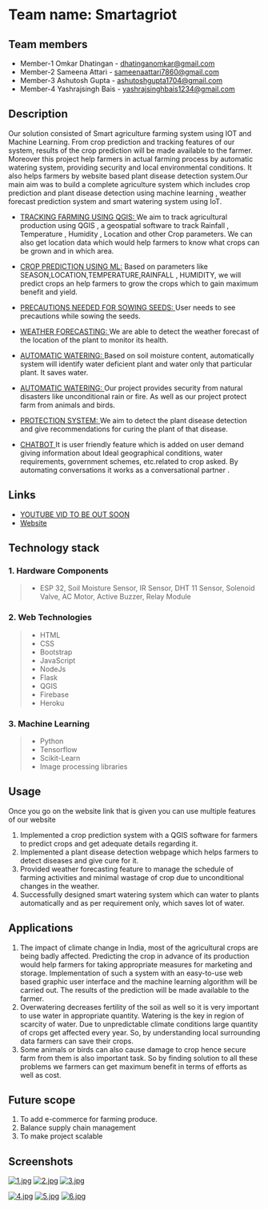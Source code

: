 
# Team name: Smartagriot

## Team members
* Member-1 Omkar Dhatingan - dhatinganomkar@gmail.com
* Member-2 Sameena Attari - sameenaattari7860@gmail.com
* Member-3 Ashutosh Gupta - ashutoshgupta1704@gmail.com
* Member-4 Yashrajsingh Bais - yashrajsinghbais1234@gmail.com

## Description
Our solution consisted of Smart agriculture farming system using IOT and Machine Learning. From crop prediction and tracking features of our system, results of the crop prediction will be made available to the farmer. Moreover this project help farmers in actual farming process by automatic watering system, providing security and local environmental conditions. It also helps farmers by website based plant disease detection system.Our main aim was to build a complete agriculture system which includes crop prediction and plant disease detection using machine learning , weather forecast prediction system and smart watering system using IoT.




* <ins>TRACKING FARMING USING QGIS: </ins> 
We aim to track agricultural production using QGIS , a geospatial software to track Rainfall , Temperature , Humidity , Location and other Crop parameters. We can also get location data which would help farmers to know what crops can be grown and in which area.


* <ins>CROP PREDICTION USING ML:</ins> 
Based on parameters like SEASON,LOCATION,TEMPERATURE,RAINFALL , HUMIDITY, we will predict crops an help farmers to grow the crops which to gain maximum benefit and yield.


* <ins>PRECAUTIONS NEEDED FOR SOWING SEEDS: </ins> 
User needs to see precautions while sowing the seeds.

* <ins>WEATHER FORECASTING: </ins> 
We are able to detect the weather forecast of the location of the plant to monitor its health.


* <ins>AUTOMATIC WATERING: </ins> 
Based on soil moisture content, automatically system will identify water deficient plant and water only that particular plant. It saves water.

* <ins><ins>AUTOMATIC WATERING: </ins>  </ins> 
Our project provides security from natural disasters like unconditional rain or fire. As well as our project protect farm from animals and birds.

* <ins>PROTECTION SYSTEM: </ins> 
We aim to detect the plant disease detection and give recommendations for curing the plant of that disease.

* <ins>CHATBOT </ins> 
It is user friendly feature which is added on user demand giving information about Ideal geographical conditions, water requirements, government schemes, etc.related to crop asked. By automating conversations it works as a conversational partner .


## Links
*  [YOUTUBE VID TO BE OUT SOON](#)
*  [Website](https://smart-agriot-web.herokuapp.com/)

## Technology stack

### 1. Hardware Components
>- ESP 32, Soil Moisture Sensor, IR Sensor, DHT 11 Sensor, Solenoid Valve, AC Motor, Active Buzzer, Relay Module
 
### 2. Web Technologies 
>- HTML
>- CSS
>- Bootstrap
>- JavaScript
>- NodeJs
>- Flask
>- QGIS 
>- Firebase
>- Heroku 

### 3. Machine Learning  
>- Python
>- Tensorflow 
>- Scikit-Learn 
>- Image processing libraries 


 
## Usage
Once you go on the website link that is given you can use multiple features of our website
1. Implemented a crop prediction system with a QGIS software for farmers to predict crops and get adequate details regarding it.
2. Implemented a plant disease detection webpage which helps farmers to detect diseases and give cure for it.
3. Provided weather forecasting feature to manage the schedule of farming activities and minimal wastage of crop due to unconditional changes in the weather.
4. Successfully designed smart watering system which can water to plants automatically and as per requirement only, which saves lot of water.

## Applications
1. The impact of climate change in India, most of the agricultural crops are being badly affected. Predicting the crop in advance of its production would help farmers for taking appropriate measures for marketing and storage. Implementation of such a system with an easy-to-use web based graphic user interface and the machine learning algorithm will be carried out. The results of the prediction will be made available to the farmer.
2. Overwatering decreases fertility of the soil as well so it is very important to use water in appropriate quantity. Watering is the key in region of scarcity of water. Due to unpredictable climate conditions large quantity of crops get affected every year. So, by understanding local surrounding data farmers can save their crops. 
3. Some animals or birds can also cause damage to crop hence secure farm from them is also important task. So by finding solution to all these problems we farmers can get maximum benefit in terms of efforts as well as cost. 


## Future scope
1. To add e-commerce for farming produce.
2. Balance supply chain management
3. To make project scalable

## Screenshots
[![1.jpg](https://i.postimg.cc/HLXLD8T6/1.jpg)](https://postimg.cc/QBNDct97)
[![2.jpg](https://i.postimg.cc/Y97Cp29M/2.jpg)](https://postimg.cc/Z9fSHSpM)
[![3.jpg](https://i.postimg.cc/9Q4MbNK5/3.jpg)](https://postimg.cc/k2mqXw7f)

[![4.jpg](https://i.postimg.cc/pTBXyNh8/4.jpg)](https://postimg.cc/hzfq350P)
[![5.jpg](https://i.postimg.cc/sgt2N4CB/5.jpg)](https://postimg.cc/hX1gJxjg)
[![6.jpg](https://i.postimg.cc/bNwdDvRv/6.jpg)](https://postimg.cc/0rh9hPFg)
